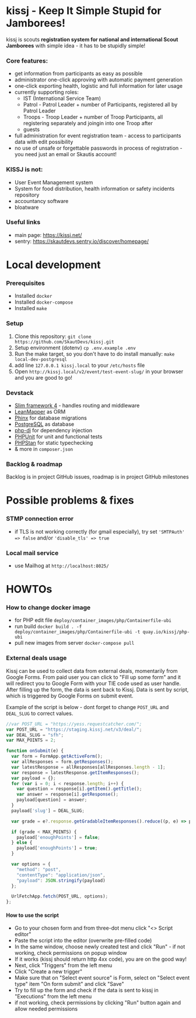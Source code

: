# kissj - Keep It Simple Stupid for Jamborees!

kissj is scouts **registration system for national and international Scout Jamborees** with simple idea - it has to be stupidly simple!

### Core features: 

- get information from participants as easy as possible
- administrator one-click approving with automatic payment generation
- one-click exporting health, logistic and full information for later usage
- currently supporting roles: 
   - IST (International Service Team)
   - Patrol - Patrol Leader + number of Participants, registered all by Patrol Leader
   - Troops - Troop Leader + number of Troop Participants, all registering separately and joingin into one Troop after
   - guests
- full administration for event registration team - access to participants data with edit possibility
- no use of unsafe or forgettable passwords in process of registration - you need just an email or Skautis account!


### KISSJ is not: 

- User Event Management system
- System for food distribution, health information or safety incidents repository
- accountancy software
- bloatware

### Useful links

 - main page: https://kissj.net/
 - sentry: https://skautdevs.sentry.io/discover/homepage/


# Local development

### Prerequisites

- Installed `docker`
- Installed `docker-compose`
- Installed `make`

### Setup

1. Clone this repository: `git clone https://github.com/SkautDevs/kissj.git`
2. Setup environment (dotenv) `cp .env.example .env`
3. Run the make target, so you don't have to do install manually: `make local-dev-postgresql`
4. add line `127.0.0.1 kissj.local` to your `/etc/hosts` file
5. Open `http://kissj.local/v2/event/test-event-slug/` in your browser and you are good to go!

### Devstack

- [Slim framework 4](https://www.slimframework.com/) - handles routing and middleware
- [LeanMapper](http://leanmapper.com/) as ORM
- [Phinx](https://phpunit.de/) for database migrations
- [PostgreSQL](https://www.postgresql.org/) as database
- [php-di](https://php-di.org/) for dependency injection
- [PHPUnit](https://phpunit.de/) for unit and functional tests
- [PHPStan](https://phpstan.org/) for static typechecking
- & more in `composer.json`

### Backlog & roadmap

Backlog is in project GitHub issues, roadmap is in project GitHub milestones


# Possible problems & fixes

### STMP connection error

 - if TLS is not working correctly (for gmail especially), try set `'SMTPAuth' => false` and/or `'disable_tls' => true`

### Local mail service

 - use Mailhog at `http://localhost:8025/`


# HOWTOs

### How to change docker image

 - for PHP edit file `deploy/container_images/php/Containerfile-ubi`
 - run build `docker build . -f deploy/container_images/php/Containerfile-ubi -t quay.io/kissj/php-ubi`
 - pull new images from server `docker-compose pull`

### External deals usage

Kissj can be used to collect data from external deals, momentarily from Google Forms.
From paid user you can click to "Fill up some form" and it will redirect you to Google Form with your TIE code used as user handle.
After filling up the form, the data is sent back to Kissj.
Data is sent by script, which is triggered by Google Forms on submit event.

Example of the script is below - dont forget to change `POST_URL` and `DEAL_SLUG` to correct values.

```js
//var POST_URL = "https://yess.requestcatcher.com/";
var POST_URL = "https://staging.kissj.net/v3/deal/";
var DEAL_SLUG = "sfh";
var MAX_POINTS = 2;

function onSubmit(e) {
  var form = FormApp.getActiveForm();
  var allResponses = form.getResponses();
  var latestResponse = allResponses[allResponses.length - 1];
  var response = latestResponse.getItemResponses();
  var payload = {};
  for (var i = 0; i < response.length; i++) {
    var question = response[i].getItem().getTitle();
    var answer = response[i].getResponse();
    payload[question] = answer;
  }
  payload['slug'] = DEAL_SLUG;

  var grade = e?.response.getGradableItemResponses().reduce((p, e) => p += e.getScore(), 0);

  if (grade < MAX_POINTS) {
    payload['enoughPoints'] = false;
  } else {
    payload['enoughPoints'] = true;
  }

  var options = {
    "method": "post",
    "contentType": "application/json",
    "payload": JSON.stringify(payload)
  };

  UrlFetchApp.fetch(POST_URL, options);
};
```

#### How to use the script

 - Go to your chosen form and from three-dot menu click "<> Script editor"
 - Paste the script into the editor (overwrite pre-filled code)
 - In the same window, choose newly created test and click "Run" - if not working, check permissions on popup window
 - If it works (kissj should return http 4xx code), you are on the good way!
 - Next, click "Triggers" from the left menu
 - Click "Create a new trigger"
 - Make sure that on "Select event source" is Form, select on "Select event type" item "On form submit" and click "Save"
 - Try to fill up the form and check if the data is sent to kissj in "Executions" from the left menu
 - if not working, check permissions by clicking "Run" button again and allow needed permissions
